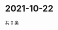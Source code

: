 # 2021-10-22

共 0 条

<!-- BEGIN WEIBO -->
<!-- 最后更新时间 Fri Oct 22 2021 01:20:55 GMT+0800 (China Standard Time) -->

<!-- END WEIBO -->
